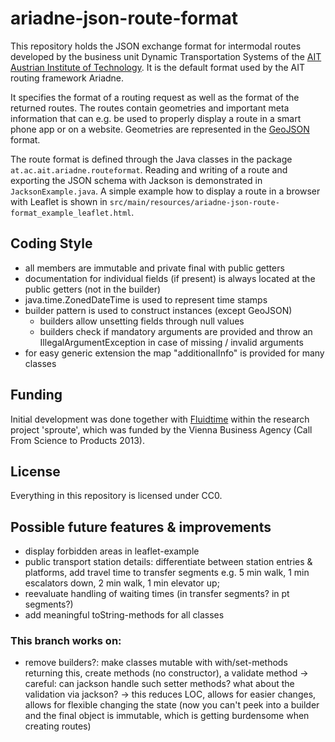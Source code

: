 # ariadne-json-route-format
This repository holds the JSON exchange format for intermodal routes developed by the business unit Dynamic Transportation Systems of the [AIT Austrian Institute of Technology](http://dts.ait.ac.at). It is the default format used by the AIT routing framework Ariadne.

It specifies the format of a routing request as well as the format of the returned routes. The routes contain geometries and important meta information that can e.g. be used to properly display a route in a smart phone app or on a website.
Geometries are represented in the [GeoJSON](http://geojson.org) format.

The route format is defined through the Java classes in the package `at.ac.ait.ariadne.routeformat`.
Reading and writing of a route and exporting the JSON schema with Jackson is demonstrated in `JacksonExample.java`.
A simple example how to display a route in a browser with Leaflet is shown in `src/main/resources/ariadne-json-route-format_example_leaflet.html`.

## Coding Style
- all members are immutable and private final with public getters
- documentation for individual fields (if present) is always located at the public getters (not in the builder)
- java.time.ZonedDateTime is used to represent time stamps
- builder pattern is used to construct instances (except GeoJSON)
  - builders allow unsetting fields through null values
  - builders check if mandatory arguments are provided and throw an IllegalArgumentException in case of missing / invalid arguments
- for easy generic extension the map "additionalInfo" is provided for many classes

## Funding
Initial development was done together with [Fluidtime](http://www.fluidtime.com) within the research project 'sproute', which was funded by the Vienna Business Agency (Call From Science to Products 2013).

## License
Everything in this repository is licensed under CC0.

## Possible future features & improvements 
- display forbidden areas in leaflet-example
- public transport station details: differentiate between station entries & platforms, add travel time to transfer segments e.g. 5 min walk, 1 min escalators down, 2 min walk, 1 min elevator up;
- reevaluate handling of waiting times (in transfer segments? in pt segments?)
- add meaningful toString-methods for all classes

### This branch works on:
- remove builders?: make classes mutable with with/set-methods returning this, create methods (no constructor), a validate method
  -> careful: can jackson handle such setter methods? what about the validation via jackson?
  -> this reduces LOC, allows for easier changes, allows for flexible changing the state
     (now you can't peek into a builder and the final object is immutable, which is
      getting burdensome when creating routes)